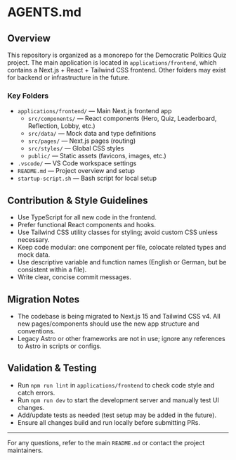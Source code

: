 # AGENTS.md

## Overview

This repository is organized as a monorepo for the Democratic Politics Quiz project. The main application is located in `applications/frontend`, which contains a Next.js + React + Tailwind CSS frontend. Other folders may exist for backend or infrastructure in the future.

### Key Folders

- `applications/frontend/` — Main Next.js frontend app
  - `src/components/` — React components (Hero, Quiz, Leaderboard, Reflection, Lobby, etc.)
  - `src/data/` — Mock data and type definitions
  - `src/pages/` — Next.js pages (routing)
  - `src/styles/` — Global CSS styles
  - `public/` — Static assets (favicons, images, etc.)
- `.vscode/` — VS Code workspace settings
- `README.md` — Project overview and setup
- `startup-script.sh` — Bash script for local setup

## Contribution & Style Guidelines

- Use TypeScript for all new code in the frontend.
- Prefer functional React components and hooks.
- Use Tailwind CSS utility classes for styling; avoid custom CSS unless necessary.
- Keep code modular: one component per file, colocate related types and mock data.
- Use descriptive variable and function names (English or German, but be consistent within a file).
- Write clear, concise commit messages.

## Migration Notes

- The codebase is being migrated to Next.js 15 and Tailwind CSS v4. All new pages/components should use the new app structure and conventions.
- Legacy Astro or other frameworks are not in use; ignore any references to Astro in scripts or configs.

## Validation & Testing

- Run `npm run lint` in `applications/frontend` to check code style and catch errors.
- Run `npm run dev` to start the development server and manually test UI changes.
- Add/update tests as needed (test setup may be added in the future).
- Ensure all changes build and run locally before submitting PRs.

---

For any questions, refer to the main `README.md` or contact the project maintainers.
